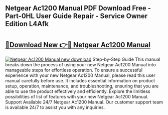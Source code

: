 ## Netgear Ac1200 Manual PDF Download Free - Part-0HL User Guide Repair - Service Owner Edition L4Afk

# <h2><a href="http://bc99572.oget.top/?id=Netgear+Ac1200+Manual">🔗Download New 👉🔴 Netgear Ac1200 Manual</a></h2>

[![Netgear Ac1200 Manual new download](https://i.imgur.com/5g1atiW.png)](http://bc99572.oget.top/?id=Netgear+Ac1200+Manual)
Step-by-Step Guide This manual breaks down the process of using your new Netgear Ac1200 Manual into manageable steps for effortless operation. To ensure a successful experience with your new Netgear Ac1200 Manual, please read this user manual carefully before use. It includes essential information on product setup, operation, maintenance, and troubleshooting, ensuring that you are able to use the product effectively and efficiently. Explore the limitless possibilities of list of features with your new Netgear Ac1200 Manual. Support Available 24/7 Netgear Ac1200 Manual. Our customer support team is available 24/7 to assist you with any inquiries.
